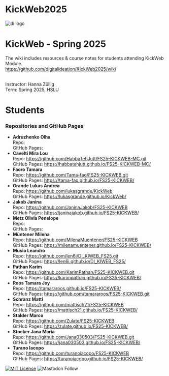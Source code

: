 # KickWeb2025


![di logo](https://github.com/digitalideation/comppx_h2001/blob/master/docs/assets/images/di-logo-small.jpg?raw=true "di logo")


# KickWeb - Spring 2025

The wiki includes resources & course notes for students attending KickWeb Module. <br/>
https://github.com/digitalideation/KickWeb2025/wiki <br/><br/>

Instructor: Hanna Züllig<br/>
Term: Spring 2025, HSLU<br/>

# Students
### Repositories and GitHub Pages
* <b>Adruzhenko	Olha </b><br/>
Repo:  <br/>
GitHub Pages:
* <b>Cavelti	Mira Lou</b><br/>
Repo:  https://github.com/HabbaTehJutt/FS25-KICKWEB-MC.git<br/>
GitHub Pages: https://habbatehjutt.github.io/FS25-KICKWEB-MC/
* <b>Faoro	Tamara</b><br/>
Repo:  https://github.com/Tama-fao/FS25-KICKWEB.git<br/>
GitHub Pages: https://tama-fao.github.io/FS25-KICKWEB/
* <b>Grande	Lukas Andrea</b><br/>
Repo: https://github.com/lukasgrande/KickWeb<br/>
GitHub Pages: https://lukasgrande.github.io/KickWeb/
* <b>Jakob	Janina</b><br/>
Repo: https://github.com/JaninaJakob/FS25-KICKWEB<br/>
GitHub Pages:  https://janinajakob.github.io/FS25-KICKWEB/ 
* <b>Metz	Olivia Penelope</b><br/>
Repo:  <br/>
GitHub Pages:
* <b>Müntener	Milena</b><br/>
Repo: https://github.com/MilenaMuentener/FS25-KICKWEB<br/>
GitHub Pages: https://milenamuentener.github.io/FS25-KICKWEB/ 
* <b>Musio	Leandro</b><br/>
Repo: https://github.com/len6i/DI_KIWEB_FS25.git  <br/>
GitHub Pages: https://len6i.github.io/DI_KIWEB_FS25/
* <b>Pathan	Karim</b><br/>
Repo:  https://github.com/KarimPathan/FS25-KICKWEB.git<br/>
GitHub Pages: https://karimpathan.github.io/FS25-KICKWEB/
* <b>Roos	Tamara Joy</b><br/>
Repo: https://tamararoos.github.io/FS25-KICKWEB/ <br/>
GitHub Pages: https://github.com/tamararoos/FS25-KICKWEB.git
* <b>Schranz	Matti</b><br/>
Repo: https://github.com/mattisch21/FS25-KICKWEB <br/>
GitHub Pages: https://mattisch21.github.io/FS25-KICKWEB/
* <b>Stalder	Marco</b><br/>
Repo: https://github.com/Zulate/FS25-KICKWEB <br/>
GitHub Pages: https://zulate.github.io/FS25-KICKWEB/
* <b>Stocker	Jana Maria</b><br/>
Repo: https://github.com/Jana030503/FS25-KICKWEB.git<br/>
GitHub Pages: https://jana030503.github.io/FS25-KICKWEB/ 
* <b>Turano	Iacopo</b><br/>
Repo: https://github.com/turanoiacopo/FS25-KICKWEB <br/>
GitHub Pages: https://turanoiacopo.github.io/FS25-KICKWEB/
  

[![MIT License](https://img.shields.io/badge/license-MIT-blue.svg)](http://opensource.org/licenses/MIT)
![Mastodon Follow](https://img.shields.io/mastodon/follow/109315060138063198?domain=https%3A%2F%2Fswiss.social&style=social)
